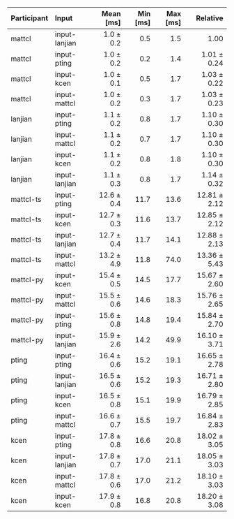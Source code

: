 | Participant | Input | Mean [ms] | Min [ms] | Max [ms] | Relative |
|:---|:---|---:|---:|---:|---:|
| mattcl | input-lanjian | 1.0 ± 0.2 | 0.5 | 1.5 | 1.00 |
| mattcl | input-pting | 1.0 ± 0.2 | 0.2 | 1.4 | 1.01 ± 0.24 |
| mattcl | input-kcen | 1.0 ± 0.1 | 0.5 | 1.7 | 1.03 ± 0.22 |
| mattcl | input-mattcl | 1.0 ± 0.2 | 0.3 | 1.7 | 1.03 ± 0.23 |
| lanjian | input-pting | 1.1 ± 0.2 | 0.8 | 1.7 | 1.10 ± 0.30 |
| lanjian | input-mattcl | 1.1 ± 0.2 | 0.7 | 1.7 | 1.10 ± 0.30 |
| lanjian | input-kcen | 1.1 ± 0.2 | 0.8 | 1.8 | 1.10 ± 0.30 |
| lanjian | input-lanjian | 1.1 ± 0.3 | 0.8 | 1.7 | 1.14 ± 0.32 |
| mattcl-ts | input-pting | 12.6 ± 0.4 | 11.7 | 13.6 | 12.81 ± 2.12 |
| mattcl-ts | input-kcen | 12.7 ± 0.3 | 11.6 | 13.7 | 12.85 ± 2.12 |
| mattcl-ts | input-lanjian | 12.7 ± 0.4 | 11.7 | 14.1 | 12.88 ± 2.13 |
| mattcl-ts | input-mattcl | 13.2 ± 4.9 | 11.8 | 74.0 | 13.36 ± 5.43 |
| mattcl-py | input-kcen | 15.4 ± 0.5 | 14.5 | 17.7 | 15.67 ± 2.60 |
| mattcl-py | input-mattcl | 15.5 ± 0.6 | 14.6 | 18.3 | 15.76 ± 2.65 |
| mattcl-py | input-pting | 15.6 ± 0.8 | 14.8 | 19.4 | 15.84 ± 2.70 |
| mattcl-py | input-lanjian | 15.9 ± 2.6 | 14.2 | 49.9 | 16.10 ± 3.71 |
| pting | input-pting | 16.4 ± 0.6 | 15.2 | 19.1 | 16.65 ± 2.78 |
| pting | input-lanjian | 16.5 ± 0.6 | 15.2 | 19.3 | 16.71 ± 2.80 |
| pting | input-kcen | 16.5 ± 0.8 | 15.1 | 19.9 | 16.79 ± 2.85 |
| pting | input-mattcl | 16.6 ± 0.7 | 15.5 | 19.7 | 16.84 ± 2.83 |
| kcen | input-pting | 17.8 ± 0.8 | 16.6 | 20.8 | 18.02 ± 3.05 |
| kcen | input-lanjian | 17.8 ± 0.7 | 17.0 | 21.1 | 18.05 ± 3.03 |
| kcen | input-mattcl | 17.8 ± 0.6 | 17.0 | 21.2 | 18.10 ± 3.03 |
| kcen | input-kcen | 17.9 ± 0.8 | 16.8 | 20.8 | 18.20 ± 3.08 |
